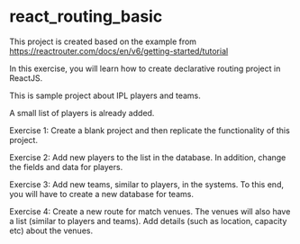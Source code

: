 # react_routing_basic

This project is created based on the example from https://reactrouter.com/docs/en/v6/getting-started/tutorial 

In this exercise, you will learn how to create declarative routing project in ReactJS.

This is sample project about IPL players and teams.

A small list of players is already added.

Exercise 1: Create a blank project and then replicate the functionality of this project.

Exercise 2: Add new players to the list in the database. In addition, change the fields and data for players.

Exercise 3: Add new teams, similar to players, in the systems. To this end, you will have to create a new database for teams.

Exercise 4: Create a new route for match venues. The venues will also have a list (similar to players and teams). Add details (such as location, capacity etc) about the venues.
